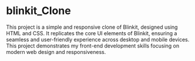 # blinkit_Clone
This project is a simple and responsive clone of Blinkit, designed using HTML and CSS. It replicates the core UI elements of Blinkit, ensuring a seamless and user-friendly experience across desktop and mobile devices.
This project demonstrates my front-end development skills focusing on modern web design and responsiveness.
